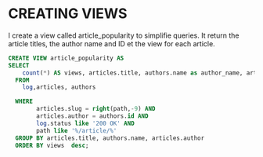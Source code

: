 # CREATING VIEWS

I create a view called article_popularity to simplifie queries. 
It return the article titles, the author name and ID et the view for each article.

```SQL 
CREATE VIEW article_popularity AS
SELECT 
    count(*) AS views, articles.title, authors.name as author_name, articles.author as author_id
  FROM 
    log,articles, authors 

  WHERE   
        articles.slug = right(path,-9) AND
        articles.author = authors.id AND
        log.status like '200 OK' AND 
        path like '%/article/%' 
  GROUP BY articles.title, authors.name, articles.author
  ORDER BY views  desc;
```
